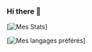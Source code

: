 ### Hi there 👋

[![Mes Stats](https://github-readme-stats.vercel.app/api?username=ThibaultLombart)]

[![Mes langages préférés](https://github-readme-stats.vercel.app/api/top-langs/?username=ThibaultLombart)]
